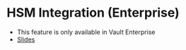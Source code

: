 # HSM Integration (Enterprise)

- This feature is only available in Vault Enterprise
- [Slides](https://github.com/sarg3nt/vault-training/blob/main/operations-training/05-Understand-the-Hardware-Security-Module-HSM-Integration.pdf)
